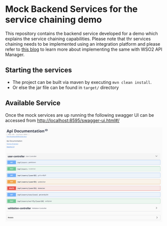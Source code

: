 # Mock Backend Services for the service chaining demo

This repository contains the backend service developed for a demo which explains the service chaining capabilities. Please note that thr services chaining needs to be implemented using an integration platform and please refer to [this blog](https://rnavagamuwa.com/open-source/extending-wso2-api-manager-service-chaining/) to learn more about implementing the same with WSO2 API Manager.

## Starting the services
- The project can be built via maven by executing `mvn clean install`.
- Or else the jar file can be found in `target/` directory

## Available Service

Once the mock services are up running the following swagger UI can be accessed from [http://localhost:8595/swagger-ui.html#/]()

![Swagger UI](images/swagger_ui.png)